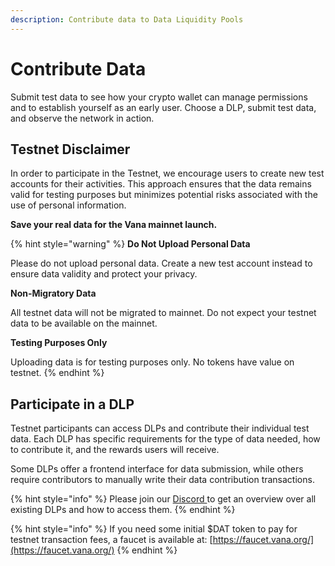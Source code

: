 ```yaml
---
description: Contribute data to Data Liquidity Pools
---
```


# Contribute Data

Submit test data to see how your crypto wallet can manage permissions and to establish yourself as an early user. Choose a DLP, submit test data, and observe the network in action.&#x20;

## Testnet Disclaimer

In order to participate in the Testnet, we encourage users to create new test accounts for their activities. This approach ensures that the data remains valid for testing purposes but minimizes potential risks associated with the use of personal information.&#x20;

**Save your real data for the Vana mainnet launch.**

{% hint style="warning" %}
**Do Not Upload Personal Data**

Please do not upload personal data. Create a new test account instead to ensure data validity and protect your privacy.

**Non-Migratory Data**

All testnet data will not be migrated to mainnet. Do not expect your testnet data to be available on the mainnet.

**Testing Purposes Only**

Uploading data is for testing purposes only. No tokens have value on testnet.
{% endhint %}

## Participate in a DLP

Testnet participants can access DLPs and contribute their individual test data. Each DLP has specific requirements for the type of data needed, how to contribute it, and the rewards users will receive.&#x20;

Some DLPs offer a frontend interface for data submission, while others require contributors to manually write their data contribution transactions.&#x20;

{% hint style="info" %}
Please join our [Discord ](https://discord.com/invite/Wv2vtBazMR)to get an overview over all existing DLPs and how to access them.
{% endhint %}

{% hint style="info" %}
If you need some initial $DAT token to pay for testnet transaction fees, a faucet is available at: [https://faucet.vana.org/](https://faucet.vana.org/)
{% endhint %}

